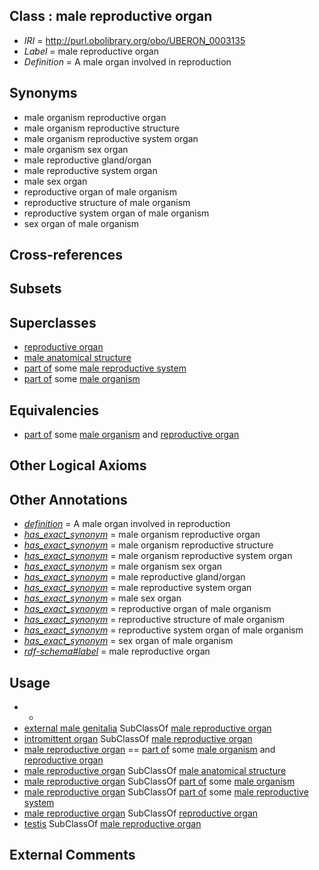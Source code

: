 
## Class : male reproductive organ

 * *IRI* = http://purl.obolibrary.org/obo/UBERON_0003135
 * *Label* = male reproductive organ
 * *Definition* = A male organ involved in reproduction

## Synonyms

 * male organism reproductive organ
 * male organism reproductive structure
 * male organism reproductive system organ
 * male organism sex organ
 * male reproductive gland/organ
 * male reproductive system organ
 * male sex organ
 * reproductive organ of male organism
 * reproductive structure of male organism
 * reproductive system organ of male organism
 * sex organ of male organism

## Cross-references


## Subsets


## Superclasses

 * [reproductive organ](../../UBERON/33/UBERON_0003133.md)
 * [male anatomical structure](../../UBERON/03/UBERON_0014403.md)
 * [part of](../../BFO/50/BFO_0000050.md) some [male reproductive system](../../UBERON/79/UBERON_0000079.md)
 * [part of](../../BFO/50/BFO_0000050.md) some [male organism](../../UBERON/01/UBERON_0003101.md)

## Equivalencies

 * [part of](../../BFO/50/BFO_0000050.md) some [male organism](../../UBERON/01/UBERON_0003101.md) and [reproductive organ](../../UBERON/33/UBERON_0003133.md)

## Other Logical Axioms


## Other Annotations

 * *[definition](../../IAO/15/IAO_0000115.md)* = A male organ involved in reproduction
 * *[has_exact_synonym](../../ym/oboInOwl#hasExactSynonym.md)* = male organism reproductive organ
 * *[has_exact_synonym](../../ym/oboInOwl#hasExactSynonym.md)* = male organism reproductive structure
 * *[has_exact_synonym](../../ym/oboInOwl#hasExactSynonym.md)* = male organism reproductive system organ
 * *[has_exact_synonym](../../ym/oboInOwl#hasExactSynonym.md)* = male organism sex organ
 * *[has_exact_synonym](../../ym/oboInOwl#hasExactSynonym.md)* = male reproductive gland/organ
 * *[has_exact_synonym](../../ym/oboInOwl#hasExactSynonym.md)* = male reproductive system organ
 * *[has_exact_synonym](../../ym/oboInOwl#hasExactSynonym.md)* = male sex organ
 * *[has_exact_synonym](../../ym/oboInOwl#hasExactSynonym.md)* = reproductive organ of male organism
 * *[has_exact_synonym](../../ym/oboInOwl#hasExactSynonym.md)* = reproductive structure of male organism
 * *[has_exact_synonym](../../ym/oboInOwl#hasExactSynonym.md)* = reproductive system organ of male organism
 * *[has_exact_synonym](../../ym/oboInOwl#hasExactSynonym.md)* = sex organ of male organism
 * *[rdf-schema#label](../../el/rdf-schema#label.md)* = male reproductive organ

## Usage

 * -
 * [external male genitalia](../../UBERON/53/UBERON_0004053.md) SubClassOf [male reproductive organ](../../UBERON/35/UBERON_0003135.md)
 * [intromittent organ](../../UBERON/11/UBERON_0008811.md) SubClassOf [male reproductive organ](../../UBERON/35/UBERON_0003135.md)
 * [male reproductive organ](../../UBERON/35/UBERON_0003135.md) == [part of](../../BFO/50/BFO_0000050.md) some [male organism](../../UBERON/01/UBERON_0003101.md) and [reproductive organ](../../UBERON/33/UBERON_0003133.md)
 * [male reproductive organ](../../UBERON/35/UBERON_0003135.md) SubClassOf [male anatomical structure](../../UBERON/03/UBERON_0014403.md)
 * [male reproductive organ](../../UBERON/35/UBERON_0003135.md) SubClassOf [part of](../../BFO/50/BFO_0000050.md) some [male organism](../../UBERON/01/UBERON_0003101.md)
 * [male reproductive organ](../../UBERON/35/UBERON_0003135.md) SubClassOf [part of](../../BFO/50/BFO_0000050.md) some [male reproductive system](../../UBERON/79/UBERON_0000079.md)
 * [male reproductive organ](../../UBERON/35/UBERON_0003135.md) SubClassOf [reproductive organ](../../UBERON/33/UBERON_0003133.md)
 * [testis](../../UBERON/73/UBERON_0000473.md) SubClassOf [male reproductive organ](../../UBERON/35/UBERON_0003135.md)

## External Comments

